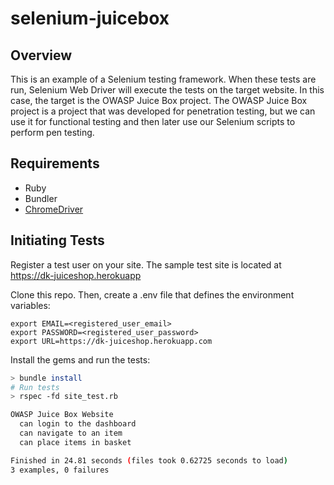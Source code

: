 # selenium-juicebox

## Overview

This is an example of a Selenium testing framework. When these tests are run, Selenium Web Driver will execute the tests on the target website. In this case, the target is the OWASP Juice Box project. The OWASP Juice Box project is a project that was developed for penetration testing, but we can use it for functional testing and then later use our Selenium scripts to perform pen testing.

## Requirements

* Ruby
* Bundler
* [ChromeDriver](https://sites.google.com/a/chromium.org/chromedriver/home)

## Initiating Tests

Register a test user on your site. The sample test site is located at https://dk-juiceshop.herokuapp

Clone this repo. Then, create a .env file that defines the environment variables:

```
export EMAIL=<registered_user_email>
export PASSWORD=<registered_user_password>
export URL=https://dk-juiceshop.herokuapp.com
```

Install the gems and run the tests:

```bash
> bundle install
# Run tests
> rspec -fd site_test.rb

OWASP Juice Box Website
  can login to the dashboard
  can navigate to an item
  can place items in basket

Finished in 24.81 seconds (files took 0.62725 seconds to load)
3 examples, 0 failures
```
